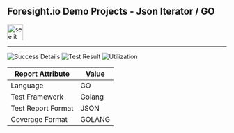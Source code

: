 
## Foresight.io Demo Projects - Json Iterator / GO

<a href="https://foresight.thundra.live/repositories/github/runforesight-demo/gitflow-maven-plugin/workflow-runs">
  <img src="https://4750167.fs1.hubspotusercontent-na1.net/hubfs/4750167/foresight-live-badge-72.png" height="36" alt="see it on foresight" />
</a>


---
![Success Details](http://foresight.service.thundra.us/public/api/v1/badge/success?repoId=b2716963-e616-4563-bd07-a4575cf403f7)
![Test Result](http://foresight.service.thundra.us/public/api/v1/badge/test?repoId=b2716963-e616-4563-bd07-a4575cf403f7)
![Utilization](http://foresight.service.thundra.us/public/api/v1/badge/utilization?repoId=b2716963-e616-4563-bd07-a4575cf403f7)


| Report Attribute  | Value   |
|---|---|
| Language  | GO |
| Test Framework  | Golang |
| Test Report Format | JSON |
| Coverage Format | GOLANG  |
